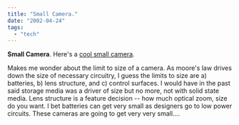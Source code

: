 ```yaml
---
title: "Small Camera."
date: "2002-04-24"
tags: 
  - "tech"
---
```


**Small Camera**. Here's a [cool small camera](http://www.dynamism.com/cubik/index.shtml).

Makes me wonder about the limit to size of a camera. As moore's law drives down the size of necessary circuitry, I guess the limits to size are a) batteries, b) lens structure, and c) control surfaces. I would have in the past said storage media was a driver of size but no more, not with solid state media. Lens structure is a feature decision -- how much optical zoom, size do you want. I bet batteries can get very small as designers go to low power circuits. These cameras are going to get very very small....
